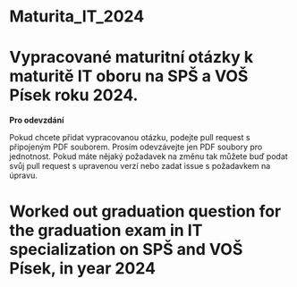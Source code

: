 # Maturita_IT_2024
<h1>Vypracované maturitní otázky k maturitě IT oboru na SPŠ a VOŠ Písek roku 2024.</h1>

**Pro odevzdání**

Pokud chcete přidat vypracovanou otázku, podejte pull request s připojeným PDF souborem. Prosím odevzávejte jen PDF soubory pro jednotnost. Pokud máte nějaký požadavek na změnu tak můžete buď podat svůj pull request s upravenou verzí nebo zadat issue s požadavkem na úpravu.



<h1>Worked out graduation question for the graduation exam in IT specialization on SPŠ and VOŠ Písek, in year 2024</h1>
